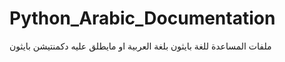 # Python_Arabic_Documentation
ملفات المساعدة للغة بايثون بلغة العربية او مايطلق عليه دكمنتيشن بايثون 
